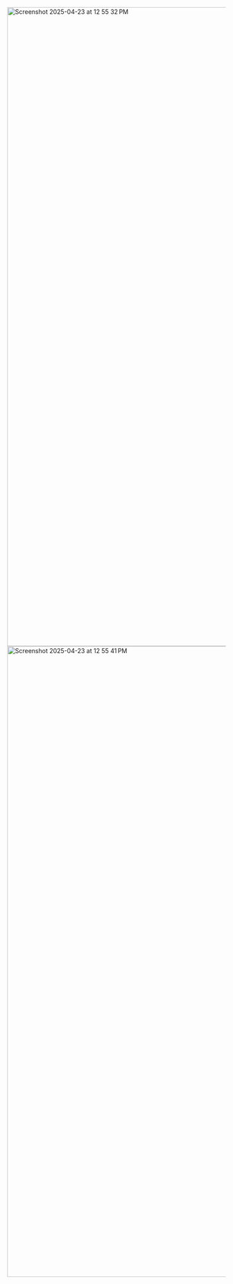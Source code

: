 <img width="1470" alt="Screenshot 2025-04-23 at 12 55 32 PM" src="https://github.com/user-attachments/assets/2254a8cb-8c09-455c-b88a-f103e707e6c1" />
<img width="1451" alt="Screenshot 2025-04-23 at 12 55 41 PM" src="https://github.com/user-attachments/assets/47a8b63d-2662-436e-a95b-6635b0a180ad" />
